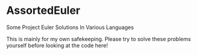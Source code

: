 AssortedEuler
=============

Some Project Euler Solutions In Various Languages

This is mainly for my own safekeeping. Please try to solve these problems yourself before looking at the code here!
